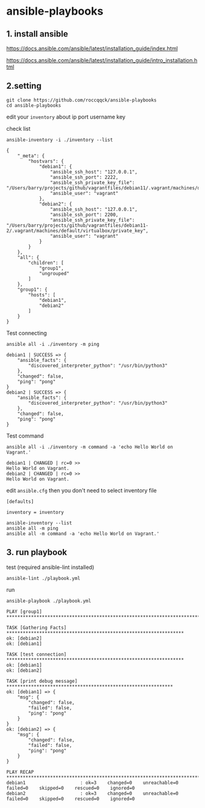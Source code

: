 # ansible-playbooks


## 1. install ansible
https://docs.ansible.com/ansible/latest/installation_guide/index.html

https://docs.ansible.com/ansible/latest/installation_guide/intro_installation.html


## 2.setting
```
git clone https://github.com/roccqqck/ansible-playbooks
cd ansible-playbooks
```


edit your ```inventory``` about ip port username key

check list
```
ansible-inventory -i ./inventory --list
```
```
{
    "_meta": {
        "hostvars": {
            "debian1": {
                "ansible_ssh_host": "127.0.0.1",
                "ansible_ssh_port": 2222,
                "ansible_ssh_private_key_file": "/Users/barry/projects/github/vagrantfiles/debian11/.vagrant/machines/default/virtualbox/private_key",
                "ansible_user": "vagrant"
            },
            "debian2": {
                "ansible_ssh_host": "127.0.0.1",
                "ansible_ssh_port": 2200,
                "ansible_ssh_private_key_file": "/Users/barry/projects/github/vagrantfiles/debian11-2/.vagrant/machines/default/virtualbox/private_key",
                "ansible_user": "vagrant"
            }
        }
    },
    "all": {
        "children": [
            "group1",
            "ungrouped"
        ]
    },
    "group1": {
        "hosts": [
            "debian1",
            "debian2"
        ]
    }
}
```


Test connecting
```
ansible all -i ./inventory -m ping
```
```
debian1 | SUCCESS => {
    "ansible_facts": {
        "discovered_interpreter_python": "/usr/bin/python3"
    },
    "changed": false,
    "ping": "pong"
}
debian2 | SUCCESS => {
    "ansible_facts": {
        "discovered_interpreter_python": "/usr/bin/python3"
    },
    "changed": false,
    "ping": "pong"
}
```

Test command
```
ansible all -i ./inventory -m command -a 'echo Hello World on Vagrant.'
```
```
debian1 | CHANGED | rc=0 >>
Hello World on Vagrant.
debian2 | CHANGED | rc=0 >>
Hello World on Vagrant.
```


edit ```ansible.cfg``` then you don't need to select inventory file
```
[defaults]

inventory = inventory
```

```
ansible-inventory --list
ansible all -m ping
ansible all -m command -a 'echo Hello World on Vagrant.'
```




## 3. run playbook


test (required ansible-lint installed)
```
ansible-lint ./playbook.yml
```

run
```
ansible-playbook ./playbook.yml
```
```
PLAY [group1] **************************************************************************

TASK [Gathering Facts] *****************************************************************
ok: [debian2]
ok: [debian1]

TASK [test connection] *****************************************************************
ok: [debian1]
ok: [debian2]

TASK [print debug message] *************************************************************
ok: [debian1] => {
    "msg": {
        "changed": false,
        "failed": false,
        "ping": "pong"
    }
}
ok: [debian2] => {
    "msg": {
        "changed": false,
        "failed": false,
        "ping": "pong"
    }
}

PLAY RECAP *****************************************************************************
debian1                    : ok=3    changed=0    unreachable=0    failed=0    skipped=0    rescued=0    ignored=0
debian2                    : ok=3    changed=0    unreachable=0    failed=0    skipped=0    rescued=0    ignored=0
```